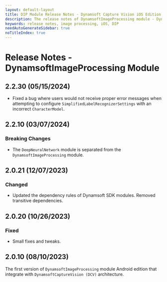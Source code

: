 ```yaml
---
layout: default-layout
title: DIP Module Release Notes - Dynamsoft Capture Vision iOS Edition
description: The release notes of DynamsoftImageProcessing module - Dynamsoft Capture Vision iOS Edition.
keywords: release notes, image processing, iOS, DIP
needAutoGenerateSidebar: true
noTitleIndex: true
---
```


# Release Notes - DynamsoftImageProcessing Module

## 2.2.30 (05/15/2024)

- Fixed a bug where users would not receive proper error messages when attempting to configure `SimplifiedLabelRecognizerSettings` with an incorrect `CharacterModel`.

## 2.2.10 (03/07/2024)

### Breaking Changes

- The `DeepNeuralNetwork` module is separated from the `DynamsoftImageProcessing` module.

## 2.0.21 (12/07/2023)

### Changed

- Updated the dependency rules of Dynamsoft SDK modules. Removed transitive dependencies.

## 2.0.20 (10/26/2023)

### Fixed

- Small fixes and tweaks.

## 2.0.10 (08/10/2023)

The first version of `DynamsoftImageProcessing` module Android edition that integrate with `DynamsoftCaptureVision (DCV)` architecture.
